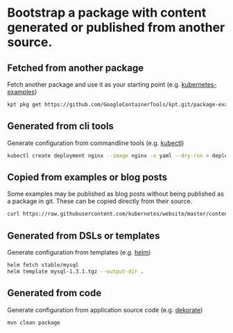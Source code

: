 # Bootstrap a package with content generated or published from another source.

## Fetched from another package

Fetch another package and use it as your starting point (e.g.
[kubernetes-examples](https://github.com/kubernetes/examples))

```sh
kpt pkg get https://github.com/GoogleContainerTools/kpt.git/package-examples/helloworld-set@v0.3.0 helloworld
```

## Generated from cli tools

Generate configuration from commandline tools (e.g.
[kubectl](https://kubectl.docs.kubernetes.io/pages/imperative_porcelain/creating_resources.html))

```sh
kubectl create deployment nginx --image nginx -o yaml --dry-run > deploy.yaml
```

## Copied from examples or blog posts

Some examples may be published as blog posts without being published
as a package in git.  These can be copied directly from their source.

```sh
curl https://raw.githubusercontent.com/kubernetes/website/master/content/en/examples/controllers/nginx-deployment.yaml --output nginx/nginx-deployment.yaml
```

## Generated from DSLs or templates

Generate configuration from templates (e.g. [helm](https://helm.sh/))

```sh
helm fetch stable/mysql
helm template mysql-1.3.1.tgz --output-dir .
```

## Generated from code

Generate configuration from application source code
(e.g. [dekorate](https://github.com/dekorateio/dekorate))

```sh
mvn clean package
```
